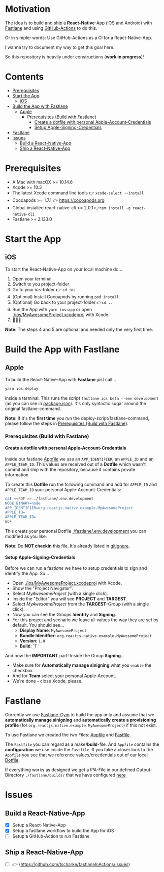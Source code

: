 # Motivation

The idea is to build and ship a **React-Native**-App (iOS and Android) with [Fastlane](https://fastlane.tools) and using [GitHub-Actions](https://help.github.com/en/articles/about-github-actions) to do this.

Or in simpler words: Use GitHub-Actions as a CI for a React-Native-App.

I wanna try to document my way to get this goal here.

So this repository is heavily under constructions (**work in progress**)!

# Contents

- [Prerequisites](#prerequisites)
- [Start the App](#start-the-app)
  - [iOS](#iOS)
- [Build the App with Fastlane](#build-the-app-with-fastlane)
  - [Apple](#apple)
    - [Prerequisites (Build with Fastlane)](<#prerequisites-(build-with-fastlane)>)
      - [Create a dotfile with personal Apple-Account-Credentials](#create-a-dotfile-with-personal-apple-account-credentials)
      - [Setup Apple-Signing-Credentials](#setup-apple-signing-credentials)
- [Fastlane](#fastlane)
- [Issues](#issues)
  - [Build a React-Native-App](#build-a-react-native-app)
  - [Ship a React-Native-App](#ship-a-react-native-app)

# Prerequisites

- A Mac with macOX >= 10.14.6
- Xcode >= 10.3
- The latest Xcode command line tools 👉 `xcode-select --install`
- Cocoapods >= 1.7.1 👉 https://cocoapods.org
- Global installed react-native-cli >= 2.0.1 👉`npm install -g react-native-cli`
- Fastlane >= 2.133.0

# Start the App

## iOS

To start the React-Native-App on your local machine do…

1. Open your terminal
2. Switch to you project-folder
3. Go to your _ios_-folder 👉 `cd ios`
4. (Optional) Install Cocoapods by running `pod install`
5. (Optional) Go back to your project-folder 👉`cd ..`
6. Run the App with `yarn ios:app` or open [./ios/MyAwesomeProject.xcodeproj](ios/MyAwesomeProject.xcodeproj) with Xcode.
7. 🎉🎉🎉

**Note**: The steps 4 and 5 are optional and needed only the very first time.

# Build the App with Fastlane

## Apple

To build the React-Native-App with **Fastlane** just call…

```bash
yarn ios:deploy
```

inside a terminal. This runs the script `fastlane ios beta --env development` (as you can see in [package.json](package.json#L11)). It's only syntactic sugar around the original fastlane-command.

**Note**: If it's the **first time** you run the deploy-script/fastlane-command, please follow the steps in [Prerequisites (Build with Fastlane)](<Prerequisites-(Build-with-Fastlane)>).

### Prerequisites (Build with Fastlane)

#### Create a dotfile with personal Apple-Account-Credentials

Inside our fastlane [Appfile](./fastlane/Appfile) we use an `APP_IDENTIFIER`, an `APPLE_ID` and an `APPLE_TEAM_ID`. This values are received out of a **Dotfile** which wasn't commit and ship with the repository, because it contains private information.

To create this **Dotfile** run the following command and add for `APPLE_ID` and `APPLE_TEAM_ID` your personal Apple-Account-Credentials:

```bash
cat <<EOF >> ./fastlane/.env.development
NODE_BINARY=node
APP_IDENTIFIER=org.reactjs.native.example.MyAwesomeProject
APPLE_ID=
APPLE_TEAM_ID=
EOF
```

This creats your personal Dotfile [./fastlane/.env.development](./fastlane/.env.development) you can modified as you like.

**Note**: Do **NOT checkin** this file. It's already listed in [gitignore](.gitignore#L60).

#### Setup Apple-Signing-Credentials

Before we can run a fast*lane* we have to setup credentials to sign and identify the App. So…

- Open [./ios/MyAwesomeProject.xcodeproj](ios/MyAwesomeProject.xcodeproj) with Xcode.
- Show the "Project Navigator".
- Select _MyAwesomeProject_ (with a single click).
- Inside the "Editor" you will see **PROJECT** and **TARGEST**.
- Select _MyAwesomeProject_ from the **TARGEST**-Group (with a single click).
- Now you can see the Groups **Identity** and **Signing**.
- For this project and scenario we leave all values the way they are set by default. You should see…
  - **Display Name**: `MyAwesomeProject`
  - **Bundle Idenitfier**: `org.reactjs.native.example.MyAwesomeProject`
  - **Version**: `1.0`
  - **Build**: `1``

And now the **IMPORTANT** part! Inside the Group **Signing**…

- Make sure for **Automatically manage sinigning** what you `enable` the checkbox.
- And for **Team** select your personal Apple-Account.
- We're done - close Xcode, please.

# Fastlane

Currently we use [Fastlane-Gym](https://docs.fastlane.tools/actions/gym/) to build the app only and assume that we **automatically manage sinigning** and **automatically create a provisioning profile** (for `org.reactjs.native.example.MyAwesomeProject`) if this not exist.

To use Fastlane we created the two Files: [Appfile](./fastlane/Appfile) and [Fastfile](./fastlane/Fastfile).

The `Fastfile` you can regard as a make/**build**-file. And `Appfile` contains the **configuration** we use inside the `Fastfile`. If you take a closer look to the `Appfile` you see that we reference values/creedentials out of our local [Dotfile](#create-a-dotfile-with-personal-apple-account-credentials).

If everything works as designed we get a IPA-File in our defined Output-Directory `./fastlane/builds/` that we have configured [here](./fastlane/Fastfile#L25)

# Issues

## Build a React-Native-App

- [x] Setup a React-Native-App
- [x] Setup a fastlane workflow to build the App for iOS
- [ ] Setup a GitHub-Action to run Fastlane

## Ship a React-Native-App

- [ ] 👉 (https://github.com/tscharke/fastlaneInActions/issues)
